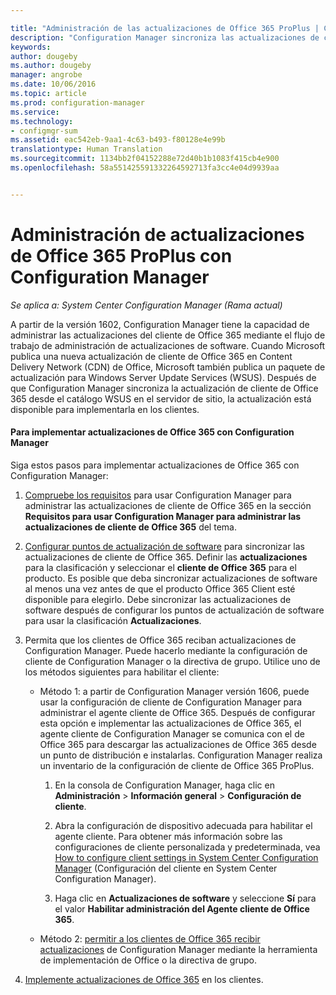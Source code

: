 ```yaml
---

title: "Administración de las actualizaciones de Office 365 ProPlus | Configuration Manager"
description: "Configuration Manager sincroniza las actualizaciones de cliente de Office 365 desde el catálogo WSUS en el servidor de sitio para que las actualizaciones estén disponibles para su implementación en los clientes."
keywords: 
author: dougeby
ms.author: dougeby
manager: angrobe
ms.date: 10/06/2016
ms.topic: article
ms.prod: configuration-manager
ms.service: 
ms.technology:
- configmgr-sum
ms.assetid: eac542eb-9aa1-4c63-b493-f80128e4e99b
translationtype: Human Translation
ms.sourcegitcommit: 1134bb2f04152288e72d40b1b1083f415cb4e900
ms.openlocfilehash: 58a551425591332264592713fa3cc4e04d9939aa


---
```


# <a name="manage-office-365-proplus-updates-with-configuration-manager"></a>Administración de actualizaciones de Office 365 ProPlus con Configuration Manager

*Se aplica a: System Center Configuration Manager (Rama actual)*

A partir de la versión 1602, Configuration Manager tiene la capacidad de administrar las actualizaciones del cliente de Office 365 mediante el flujo de trabajo de administración de actualizaciones de software. Cuando Microsoft publica una nueva actualización de cliente de Office 365 en Content Delivery Network (CDN) de Office, Microsoft también publica un paquete de actualización para Windows Server Update Services (WSUS). Después de que Configuration Manager sincroniza la actualización de cliente de Office 365 desde el catálogo WSUS en el servidor de sitio, la actualización está disponible para implementarla en los clientes.

#### <a name="to-deploy-office-365-updates-with-configuration-manager"></a>Para implementar actualizaciones de Office 365 con Configuration Manager
Siga estos pasos para implementar actualizaciones de Office 365 con Configuration Manager:

1.  [Compruebe los requisitos](https://technet.microsoft.com/library/mt628083.aspx) para usar Configuration Manager para administrar las actualizaciones de cliente de Office 365 en la sección **Requisitos para usar Configuration Manager para administrar las actualizaciones de cliente de Office 365** del tema.  

2.  [Configurar puntos de actualización de software](../get-started/configure-classifications-and-products.md) para sincronizar las actualizaciones de cliente de Office 365. Definir las **actualizaciones** para la clasificación y seleccionar el **cliente de Office 365** para el producto. Es posible que deba sincronizar actualizaciones de software al menos una vez antes de que el producto Office 365 Client esté disponible para elegirlo. Debe sincronizar las actualizaciones de software después de configurar los puntos de actualización de software para usar la clasificación **Actualizaciones**.  

3.  Permita que los clientes de Office 365 reciban actualizaciones de Configuration Manager. Puede hacerlo mediante la configuración de cliente de Configuration Manager o la directiva de grupo. Utilice uno de los métodos siguientes para habilitar el cliente:  
    - Método 1: a partir de Configuration Manager versión 1606, puede usar la configuración de cliente de Configuration Manager para administrar el agente cliente de Office 365. Después de configurar esta opción e implementar las actualizaciones de Office 365, el agente cliente de Configuration Manager se comunica con el de Office 365 para descargar las actualizaciones de Office 365 desde un punto de distribución e instalarlas. Configuration Manager realiza un inventario de la configuración de cliente de Office 365 ProPlus.
      1.  En la consola de Configuration Manager, haga clic en **Administración** > **Información general** > **Configuración de cliente**.  

      2.  Abra la configuración de dispositivo adecuada para habilitar el agente cliente. Para obtener más información sobre las configuraciones de cliente personalizada y predeterminada, vea [How to configure client settings in System Center Configuration Manager](../../core/clients/deploy/configure-client-settings.md) (Configuración del cliente en System Center Configuration Manager).  

      3.  Haga clic en **Actualizaciones de software** y seleccione **Sí** para el valor **Habilitar administración del Agente cliente de Office 365**.  

    - Método 2: [permitir a los clientes de Office 365 recibir actualizaciones](https://technet.microsoft.com/library/mt628083.aspx#BKMK_EnableClient) de Configuration Manager mediante la herramienta de implementación de Office o la directiva de grupo.  

4. [Implemente actualizaciones de Office 365](deploy-software-updates.md) en los clientes.  



<!--HONumber=Nov16_HO1-->


